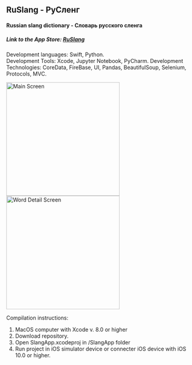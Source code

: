 **RuSlang - РуСленг**
---
#### Russian slang dictionary - Словарь русского сленга
##### Link to the **App Store**: [RuSlang](https://itunes.apple.com/us/app/russian-slang-dictionary/id1280469135?mt=8)
Development languages: Swift, Python. <br>
Development Tools: Xcode, Jupyter Notebook, PyCharm.
Development Technologies: CoreData, FireBase, UI, Pandas, BeautifulSoup, Selenium, Protocols, MVC.


<img src="http://i93.fastpic.ru/big/2017/0930/62/990eb0e28ee42c2d60094eb19f731262.jpg" alt="Main Screen" width="300"> <img src="http://i89.fastpic.ru/big/2017/0930/25/a36853eeb360475a62d9ed925018c725.jpg" alt="Word Detail Screen" width="300">


Compilation instructions: <br>
1. MacOS computer with Xcode v. 8.0 or higher <br>
2. Download repository. <br>
3. Open SlangApp.xcodeproj in /SlangApp folder <br>
4. Run project in iOS simulator device or connecter iOS device with iOS 10.0 or higher.


